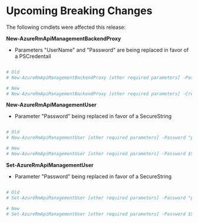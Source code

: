 <!--
    Please leave this section at the top of the breaking change documentation.

    New breaking changes should go under the section titled "Upcoming Breaking Changes", and should adhere to the following format:

    # Upcoming Breaking Changes

    ## Release X.0.0 - January 2017

    The following cmdlets were affected this release:

    **Cmdlet 1**
    - Description of what has changed

    ```powershell
    # Old
    # Sample of how the cmdlet was previously called

    # New
    # Sample of how the cmdlet should now be called
    ```

    Note: the above section follows the template found in the link below: 

    https://github.com/Azure/azure-powershell/blob/dev/documentation/breaking-changes/breaking-change-template.md
-->

# Upcoming Breaking Changes

The following cmdlets were affected this release:

**New-AzureRmApiManagementBackendProxy**
- Parameters "UserName" and "Password" are being replaced in favor of a PSCredentail

```powershell

# Old
# New-AzureRmApiManagementBackendProxy [other required parameters] -Password "plain-text string" -Password "plain-text string"

# New
# New-AzureRmApiManagementBackendProxy [other required parameters] -Credentials $PSCredentialVariable
```

**New-AzureRmApiManagementUser**
- Parameter "Password" being replaced in favor of a SecureString

```powershell

# Old
# New-AzureRmApiManagementUser [other required parameters] -Password "plain-text string"

# New
# New-AzureRmApiManagementUser [other required parameters] -Password $SecureStringVariable
```

**Set-AzureRmApiManagementUser**
- Parameter "Password" being replaced in favor of a SecureString

```powershell

# Old
# Set-AzureRmApiManagementUser [other required parameters] -Password "plain-text string"

# New
# Set-AzureRmApiManagementUser [other required parameters] -Password $SecureStringVariable
```
